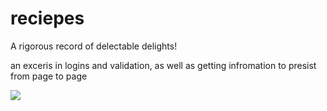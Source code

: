 # reciepes
A rigorous record of delectable delights! 

an exceris in logins and validation, as well as getting infromation to presist from page to page

![](https://github.com/lisabroadhead/reciepes/blob/main/Screen%20Shot%202022-02-28%20at%208.53.02%20AM.png)
